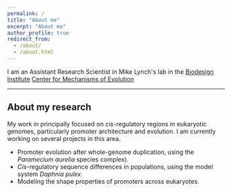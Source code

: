 ```yaml
---
permalink: /
title: "About me"
excerpt: "About me"
author_profile: true
redirect_from: 
  - /about/
  - /about.html
---
```


I am an Assistant Research Scientist in Mike Lynch's lab in the [Biodesign Institute](https://biodesign.asu.edu/) [Center for Mechanisms of Evolution](https://biodesign.asu.edu/research/centers/mechanisms-evolution#:~:text=The%20Biodesign%20Center%20for%20Mechanisms,the%20building%20blocks%20of%20cells.&text=In%20essence%2C%20we%20are%20aiming,field%20called%20evolutionary%20cell%20biology.)

---

## About my research

My work in principally focused on *cis*-regulatory regions in eukaryotic genomes, particularly promoter architecture and evolution. I am currently working on several projects in this area.

- Promoter evolution after whole-genome duplication, using the *Paramecium aurelia* species complex).
- *Cis*-regulatory sequence differences in populations, using the model system *Daphnia pulex*.
- Modeling the shape properties of promoters across eukaryotes. 

